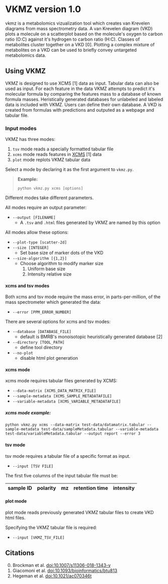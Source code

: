 # VKMZ version 1.0 

vkmz is a metabolomics vizualization tool which creates van Krevelen diagrams from mass spectrometry data. A van Krevelen diagram (VKD) plots a molecule on a scatterplot based on the molecule's oxygen to carbon ratio (O:C) against it's hydrogen to carbon ratio (H:C). Classes of metabolites cluster together on a VKD [0]. Plotting a complex mixture of metabolites on a VKD can be used to briefly convey untargeted metabolomics data.


## Using VKMZ

VKMZ is designed to use XCMS [1] data as input. Tabular data can also be used as input. For each feature in the data VKMZ attempts to predict it's molecular formula by comparing the features mass to a database of known formula masses. Heristically generated databases for unlabeled and labeled data is included with VKMZ. Users can define their own database. A VKD is created from formulas with predictions and outputed as a webpage and tabular file.

### Input modes

VKMZ has three modes:
  1. `tsv` mode reads a specially formatted tabular file
  2. `xcms` mode reads features in [XCMS](https://bioconductor.org/packages/release/bioc/html/xcms.html) [1] data
  3. `plot` mode replots VKMZ tabular data

Select a mode by declaring it as the first argument to `vkmz.py`.

> **Example:**
> ```
> python vkmz.py xcms [options]
> ```

Different modes take different parameters.

All modes require an output parameter:
  * `--output [FILENAME]`
    * A `.tsv` and `.html` files generated by VKMZ are named by this option

All modes allow these options:
  * `--plot-type [scatter-2d]`
  * `--size [INTEGER]`
    * Set base size of marker dots of the VKD
  * `--size-algorithm [{1,2}]`
    * Choose algorithm to modify marker size
      1. Uniform base size
      2. Intensity relative size

#### xcms and tsv modes

Both xcms and tsv mode require the mass error, in parts-per-million, of the mass spectrometer which generated the data:
  * `--error [PPM_ERROR_NUMBER]`

There are several options for xcms and tsv modes:
  * `--database [DATABASE_FILE]`
    * default is BMRB's monoisotopic heuristically generated database [2]
  * `--directory [TOOL_PATH]`
    * define tool directory
  * `--no-plot`
    * disable html plot generation

#### xcms mode

xcms mode requires tabular files generated by XCMS:
  * `--data-matrix [XCMS_DATA_MATRIX_FILE]`
  * `--sample-metadata [XCMS_SAMPLE_METADATAFILE]`
  * `--variable-metadata [XCMS_VARIABLE_METADATAFILE]`

##### xcms mode example:
```
python vkmz.py xcms --data-matrix test-data/datamatrix.tabular --sample-metadata test-data/sampleMetadata.tabular --variable-metadata test-data/variableMetadata.tabular --output report --error 3
```

#### tsv mode

tsv mode requires a tabular file of a specific format as input.
  * `--input [TSV FILE]`

The first five columns of the input tabular file must be:

| sample ID | polarity | mz | retention time | intensity |
|-----------|----------|----|----------------|-----------|

#### plot mode

plot mode reads previously generated VKMZ tabular files to create VKD html files. 

Specifying the VKMZ tabular file is required:
  * `--input [VKMZ_TSV_FILE]`

## Citations

0. Brockman et al. [doi:10.1007/s11306-018-1343-y](https://doi.org/10.1007/s11306-018-1343-y)
1. Giacomoni et al. [doi:10.1093/bioinformatics/btu813](https://doi.org/10.1093/bioinformatics/btu813)
2. Hegeman et al. [doi:10.1021/ac070346t](https://doi.org/10.1021/ac070346t)
